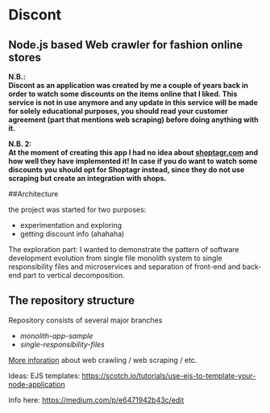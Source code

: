 # Discont
## Node.js based Web crawler for fashion online stores


**N.B.:**  
**Discont as an application was created by me a couple of years back in order to watch some discounts on the items online that I liked. 
This service is not in use anymore and any update in this service will be made for solely educational purposes, you should read your customer agreement (part that mentions web scraping) before doing anything with it.**

**N.B. 2:**  
**At the moment of creating this app I had no idea about [shoptagr.com](shoptagr.com) and how well they have implemented it! In case if you do want to watch some discounts you should opt for Shoptagr instead, since they do not use scraping but create an integration with shops.**

##Architecture

the project was started for two purposes: 
- experimentation and exploring
- getting discount info (ahahaha)
  
The exploration part: 
I wanted to demonstrate the pattern of software development evolution from single file monolith system to single responsibility files and microservices and separation of front-end and back-end part to vertical decomposition.

## The repository structure 
Repository consists of several major branches
- _monolith-app-sample_
- _single-responsibility-files_


[More inforation](https://benbernardblog.com/web-scraping-and-crawling-are-perfectly-legal-right/) about web crawling / web scraping / etc.

Ideas:
EJS templates: https://scotch.io/tutorials/use-ejs-to-template-your-node-application


Info here: 
https://medium.com/p/e6471942b43c/edit